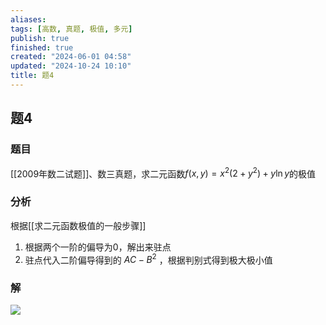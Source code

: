 ```yaml
---
aliases: 
tags: [高数, 真题, 极值, 多元]
publish: true
finished: true
created: "2024-06-01 04:58"
updated: "2024-10-24 10:10"
title: 题4
---
```

## 题4 
### 题目
[[2009年数二试题]]、数三真题，求二元函数$f(x, y) = x^2 (2 + y^2) + y\ln y$的极值
### 分析
根据[[求二元函数极值的一般步骤]]
1. 根据两个一阶的偏导为0，解出来驻点 
2. 驻点代入二阶偏导得到的 $AC-B^{2}$ ，根据判别式得到极大极小值 
### 解
![](https://img.hwenyi.live/202405132050914.webp)
